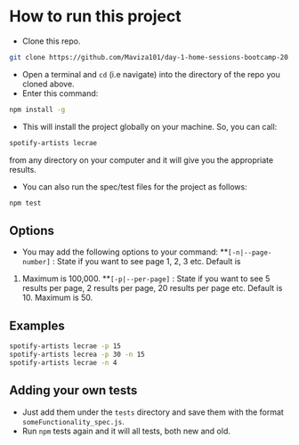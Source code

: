 # How to run this project
* Clone this repo.
```bash
git clone https://github.com/Maviza101/day-1-home-sessions-bootcamp-20.git
```
* Open a terminal and `cd` (i.e navigate) into the directory of the repo you cloned above.
* Enter this command:
```bash
npm install -g
```
* This will install the project globally on your machine. So, you can call:
```bash
spotify-artists lecrae
```
from any directory on your computer and it will give you the appropriate results.
* You can also run the spec/test files for the project as follows:
```bash
npm test
```

## Options
* You may add the following options to your command:
**`[-n|--page-number]` : State if you want to see page 1, 2, 3 etc. Default is 
1. Maximum is 100,000.
**`[-p|--per-page]` : State if you want to see 5 results per page, 2 results per 
page, 20 results per page etc. Default is 10. Maximum is 50.


## Examples
```bash
spotify-artists lecrae -p 15
spotify-artists lecrea -p 30 -n 15
spotify-artists lecrae -n 4
```

## Adding your own tests
* Just add them under the `tests` directory and save them with the format `someFunctionality_spec.js`.
* Run `npm` tests again and it will all tests, both new and old.
